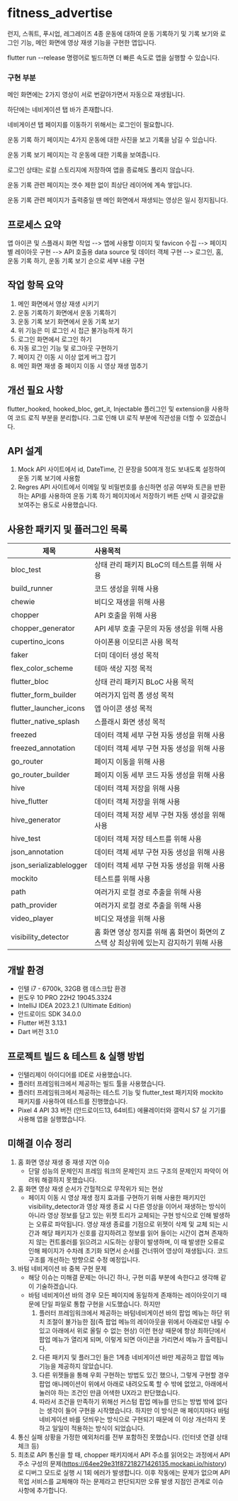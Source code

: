 # fitness_advertise

런지, 스쿼트, 푸시업, 레그레이즈 4종 운동에 대하여 운동 기록하기 및 기록 보기와 로그인 기능, 메인 화면에 영상 재생 기능을 구현한 앱입니다.

flutter run --release 명령어로 빌드하면 더 빠른 속도로 앱을 실행할 수 있습니다.

### 구현 부분
메인 화면에는 2가지 영상이 서로 번갈아가면서 자동으로 재생됩니다.

하단에는 네비게이션 탭 바가 존재합니다.

네비게이션 탭 페이지를 이동하기 위해서는 로그인이 필요합니다.

운동 기록 하기 페이지는 4가지 운동에 대한 사진을 보고 기록을 남길 수 있습니다.

운동 기록 보기 페이지는 각 운동에 대한 기록을 보여줍니다.

로그인 상태는 로컬 스토리지에 저장하여 앱을 종료해도 풀리지 않습니다.

운동 기록 관련 페이지는 갯수 제한 없이 최상단 레이어에 계속 쌓입니다.

운동 기록 관련 페이지가 출력중일 땐 메인 화면에서 재생되는 영상은 일시 정지됩니다.

## 프로세스 요약
앱 아이콘 및 스플래시 화면 작업 --> 앱에 사용할 이미지 및 favicon 수집 --> 페이지 별 레이아웃 구현 --> API 호출용 data source 및 데이터 객체 구현 --> 로그인, 홈, 운동 기록
하기, 운동 기록 보기 순으로 세부 내용 구현

## 작업 항목 요약
1. 메인 화면에서 영상 재생 시키기
2. 운동 기록하기 화면에서 운동 기록하기
3. 운동 기록 보기 화면에서 운동 기록 보기
4. 위 기능은 미 로그인 시 접근 불가능하게 하기
5. 로그인 화면에서 로그인 하기
6. 자동 로그인 기능 및 로그아웃 구현하기
7. 페이지 간 이동 시 이상 없게 버그 잡기
8. 메인 화면 재생 중 페이지 이동 시 영상 재생 멈추기

## 개선 필요 사항
flutter_hooked, hooked_bloc, get_it, Injectable 플러그인 및 extension을 사용하여 코드 로직 부분을 분리합니다. 그로 인해 UI 로직 부분에 직관성을 더할 수 있겠습니다.

## API 설계
1. Mock API 사이트에서 id, DateTime, 긴 문장을 50여개 정도 보내도록 설정하여 운동 기록 보기에 사용함
2. Regres API 사이트에서 이메일 및 비밀번호를 송신하면 성공 여부와 토큰을 반환하는 API를 사용하여 운동 기록 하기 페이지에서 저장하기 버튼 선택 시 결괏값을 보여주는 용도로 사용했습니다.

## 사용한 패키지 및 플러그인 목록
| 제목                      | 사용목적                                                |
|-------------------------|:----------------------------------------------------|
| bloc_test               | 상태 관리 패키지 BLoC의 테스트를 위해 사용                          |
| build_runner            | 코드 생성을 위해 사용                                        |
| chewie                  | 비디오 재생을 위해 사용                                       |
| chopper                 | API 호출을 위해 사용                                       |
| chopper_generator       | API 세부 호출 구문의 자동 생성을 위해 사용                          |
| cupertino_icons         | 아이폰용 이모티콘 사용 목적                                     |
| faker                   | 더미 데이터 생성 목적                                        |
| flex_color_scheme       | 테마 색상 지정 목적                                         |
| flutter_bloc            | 상태 관리 패키지 BLoC 사용 목적                                |
| flutter_form_builder    | 여러가지 입력 폼 생성 목적                                     |
| flutter_launcher_icons  | 앱 아이콘 생성 목적                                         |
| flutter_native_splash   | 스플래시 화면 생성 목적                                       |
| freezed                 | 데이터 객체 세부 구현 자동 생성을 위해 사용                           |
| freezed_annotation      | 데이터 객체 세부 구현 자동 생성을 위해 사용                           |
| go_router               | 페이지 이동을 위해 사용                                       |
| go_router_builder       | 페이지 이동 세부 코드 자동 생성을 위해 사용                           |
| hive                    | 데이터 객체 저장을 위해 사용                                    |
| hive_flutter            | 데이터 객체 저장을 위해 사용                                    |
| hive_generator          | 데이터 객체 저장 세부 구현 자동 생성을 위해 사용                        |
| hive_test               | 데이터 객체 저장 테스트를 위해 사용                                |
| json_annotation         | 데이터 객체 세부 구현 자동 생성을 위해 사용                           |
| json_serializablelogger | 데이터 객체 세부 구현 자동 생성을 위해 사용                           |
| mockito                 | 테스트를 위해 사용                                          |
| path                    | 여러가지 로컬 경로 추출을 위해 사용                                |
| path_provider           | 여러가지 로컬 경로 추출을 위해 사용                                |
| video_player            | 비디오 재생을 위해 사용                                       |
| visibility_detector     | 홈 화면 영상 정지를 위해 홈 화면이 화면의 Z 스택 상 최상위에 있는지 감지하기 위해 사용 |

## 개발 환경
* 인텔 i7 - 6700k, 32GB 램 데스크탑 환경
* 윈도우 10 PRO 22H2 19045.3324
* IntelliJ IDEA 2023.2.1 (Ultimate Edition)
* 안드로이드 SDK 34.0.0
* Flutter 버전 3.13.1
* Dart 버전 3.1.0

## 프로젝트 빌드 & 테스트 & 실행 방법
* 인텔리제이 아이디어를 IDE로 사용했습니다.
* 플러터 프레임워크에서 제공하는 빌드 툴을 사용했습니다.
* 플러터 프레임워크에서 제공하는 테스트 기능 및 flutter_test 패키지와 mockito 패키지를 사용하여 테스트를 진행했습니다.
* Pixel 4 API 33 버전 (안드로이드13, 64비트) 에뮬레이터와 갤럭시 S7 실 기기를 사용해 앱을 실행했습니다.

## 미해결 이슈 정리
1. 홈 화면 영상 재생 중 재생 지연 이슈
    * 단말 성능의 문제인지 프레임 워크의 문제인지 코드 구조의 문제인지 파악이 어려워 해결하지 못했습니다.
2. 홈 화면 영상 재생 순서가 간헐적으로 무작위가 되는 현상
    * 페이지 이동 시 영상 재생 정지 효과를 구현하기 위해 사용한 패키지인 visibility_detector과 영상 재생 종료 시 다른 영상을 이어서 재생하는 방식이 아니라 영상 정보를 담고 있는 위젯 트리가
      교체되는 구현 방식으로 인해 발생하는 오류로 파악됩니다. 영상 재생 종료를 기점으로 위젯이 삭제 및 교체 되는 시간과 해당 패키지가 신호를 감지하려고 정보를 읽어 들이는 시간이 겹쳐 존재하지 않는
      컨트롤러를 읽으려고 시도하는 상황이 발생하며, 이 때 발생한 오류로 인해 페이지가 수차례 초기화 되면서 순서를 건너뛰어 영상이 재생됩니다. 코드 구조를 개선하는 방향으로 수정 예정입니다.
3. 바텀 네비게이션 바 중복 구현 문제
    * 해당 이슈는 미해결 문제는 아니긴 하나, 구현 미흡 부분에 속한다고 생각해 같이 기술하겠습니다.
    * 바텀 네비게이션 바의 경우 모든 페이지에 동일하게 존재하는 레이아웃이기 때문에 단일 파일로 통합 구현을 시도했습니다. 하지만
        1. 플러터 프레임워크에서 제공하는 바텀네비게이션 바의 팝업 메뉴는 하단 위치 조절이 불가능한 점(즉 팝업 메뉴의 레이아웃을 위에서 아래로만 내릴 수 있고 아래에서 위로 올릴 수 없는 현상) 이런 현상
           때문에 항상 최하단에서 팝업 메뉴가 열리게 되며, 이렇게 되면 아이콘을 가리면서 메뉴가 출력됩니다.
        2. 다른 패키지 및 플러그인 들은 1계층 네비게이션 바만 제공하고 팝업 메뉴 기능을 제공하지 않았습니다.
        3. 다른 위젯들을 통해 우회 구현하는 방법도 있긴 했으나, 그렇게 구현할 경우 팝업 애니메이션이 위에서 아래로 내려오도록 할 수 밖에 없었고, 아래에서 눌러야 하는 조건인 만큼 어색한 UX라고
           판단했습니다.
        4. 따라서 조건을 만족하기 위해선 커스텀 팝업 메뉴를 만드는 방법 밖에 없다는 생각이 들어 구현을 시작했습니다. 하지만 이 방식은 매 페이지마다 바텀 네비게이션 바를 덧씌우는 방식으로 구현되기 때문에
           이 이상 개선하지 못하고 일일이 적용하는 방식이 되었습니다.
4. 통신 실패 상황을 가정한 예외처리를 전부 포함하진 못했습니다. (인터넷 연결 상태 체크 등)
5. 최초로 API 통신을 할 때, chopper 패키지에서 API 주소를 읽어오는 과정에서 API 주소 구성의 문제(https://64ee29e31f87218271426135.mockapi.io/history) 로
   디버그 모드로 실행 시 1회 에러가 발생합니다. 이후 작동에는 문제가 없으며 API 목업 서비스를 교체해야 하는 문제라고 판단되지만 오류 발생 지점인 관계로 이슈 사항에 추가합니다.
